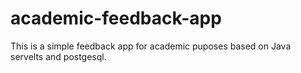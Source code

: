 # academic-feedback-app
This is a simple feedback app for academic puposes based on Java servelts and postgesql.
